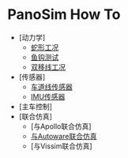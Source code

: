 # PanoSim How To

- [动力学]
  - [蛇形工况](#todo)
  - [鱼钩测试](#todo)
  - [双移线工况](#todo)
- [传感器]
  - [车道线传感器](#todo)
  - [IMU传感器](#todo)
- [主车控制]
- [联合仿真]
  - [与Apollo联合仿真]
  - [与Autoware联合仿真](#todo)
  - [与Vissim联合仿真]
